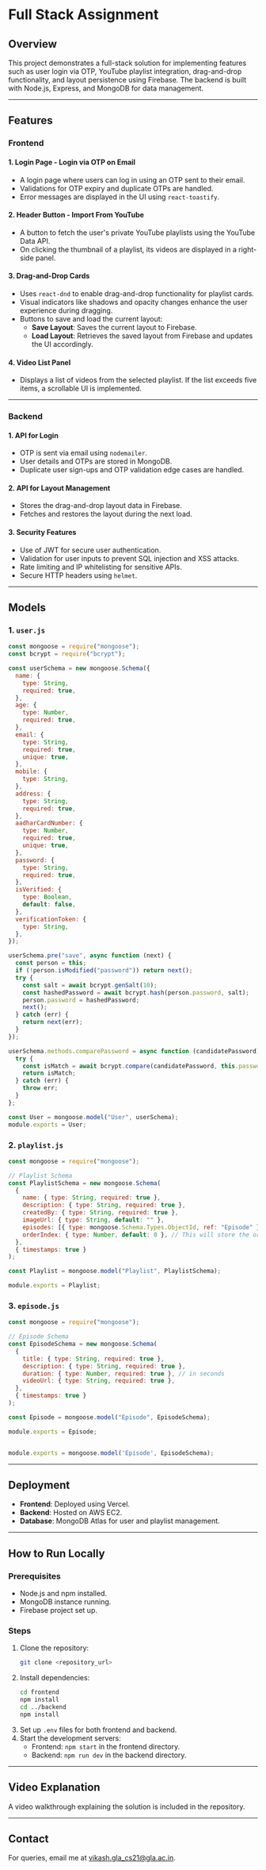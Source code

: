 # Full Stack Assignment

## Overview
This project demonstrates a full-stack solution for implementing features such as user login via OTP, YouTube playlist integration, drag-and-drop functionality, and layout persistence using Firebase. The backend is built with Node.js, Express, and MongoDB for data management.

---

## Features

### Frontend

#### 1. **Login Page - Login via OTP on Email**
- A login page where users can log in using an OTP sent to their email.
- Validations for OTP expiry and duplicate OTPs are handled.
- Error messages are displayed in the UI using `react-toastify`.

#### 2. **Header Button - Import From YouTube**
- A button to fetch the user's private YouTube playlists using the YouTube Data API.
- On clicking the thumbnail of a playlist, its videos are displayed in a right-side panel.

#### 3. **Drag-and-Drop Cards**
- Uses `react-dnd` to enable drag-and-drop functionality for playlist cards.
- Visual indicators like shadows and opacity changes enhance the user experience during dragging.
- Buttons to save and load the current layout:
  - **Save Layout**: Saves the current layout to Firebase.
  - **Load Layout**: Retrieves the saved layout from Firebase and updates the UI accordingly.

#### 4. **Video List Panel**
- Displays a list of videos from the selected playlist. If the list exceeds five items, a scrollable UI is implemented.

---

### Backend

#### 1. **API for Login**
- OTP is sent via email using `nodemailer`.
- User details and OTPs are stored in MongoDB.
- Duplicate user sign-ups and OTP validation edge cases are handled.

#### 2. **API for Layout Management**
- Stores the drag-and-drop layout data in Firebase.
- Fetches and restores the layout during the next load.

#### 3. **Security Features**
- Use of JWT for secure user authentication.
- Validation for user inputs to prevent SQL injection and XSS attacks.
- Rate limiting and IP whitelisting for sensitive APIs.
- Secure HTTP headers using `helmet`.

---

## Models

### 1. `user.js`
```javascript
const mongoose = require("mongoose");
const bcrypt = require("bcrypt");

const userSchema = new mongoose.Schema({
  name: {
    type: String,
    required: true,
  },
  age: {
    type: Number,
    required: true,
  },
  email: {
    type: String,
    required: true,
    unique: true,
  },
  mobile: {
    type: String,
  },
  address: {
    type: String,
    required: true,
  },
  aadharCardNumber: {
    type: Number,
    required: true,
    unique: true,
  },
  password: {
    type: String,
    required: true,
  },
  isVerified: {
    type: Boolean,
    default: false,
  },
  verificationToken: {
    type: String,
  },
});

userSchema.pre("save", async function (next) {
  const person = this;
  if (!person.isModified("password")) return next();
  try {
    const salt = await bcrypt.genSalt(10);
    const hashedPassword = await bcrypt.hash(person.password, salt);
    person.password = hashedPassword;
    next();
  } catch (err) {
    return next(err);
  }
});

userSchema.methods.comparePassword = async function (candidatePassword) {
  try {
    const isMatch = await bcrypt.compare(candidatePassword, this.password);
    return isMatch;
  } catch (err) {
    throw err;
  }
};

const User = mongoose.model("User", userSchema);
module.exports = User;

```

### 2. `playlist.js`
```javascript
const mongoose = require("mongoose");

// Playlist Schema
const PlaylistSchema = new mongoose.Schema(
  {
    name: { type: String, required: true },
    description: { type: String, required: true },
    createdBy: { type: String, required: true },
    imageUrl: { type: String, default: "" },
    episodes: [{ type: mongoose.Schema.Types.ObjectId, ref: "Episode" }],
    orderIndex: { type: Number, default: 0 }, // This will store the order
  },
  { timestamps: true }
);

const Playlist = mongoose.model("Playlist", PlaylistSchema);

module.exports = Playlist;

```

### 3. `episode.js`
```javascript
const mongoose = require("mongoose");

// Episode Schema
const EpisodeSchema = new mongoose.Schema(
  {
    title: { type: String, required: true },
    description: { type: String, required: true },
    duration: { type: Number, required: true }, // in seconds
    videoUrl: { type: String, required: true },
  },
  { timestamps: true }
);

const Episode = mongoose.model("Episode", EpisodeSchema);

module.exports = Episode;


module.exports = mongoose.model('Episode', EpisodeSchema);
```

---

## Deployment
- **Frontend**: Deployed using Vercel.
- **Backend**: Hosted on AWS EC2.
- **Database**: MongoDB Atlas for user and playlist management.

---

## How to Run Locally

### Prerequisites
- Node.js and npm installed.
- MongoDB instance running.
- Firebase project set up.

### Steps
1. Clone the repository:
   ```bash
   git clone <repository_url>
   ```
2. Install dependencies:
   ```bash
   cd frontend
   npm install
   cd ../backend
   npm install
   ```
3. Set up `.env` files for both frontend and backend.
4. Start the development servers:
   - Frontend: `npm start` in the frontend directory.
   - Backend: `npm run dev` in the backend directory.

---

## Video Explanation
A video walkthrough explaining the solution is included in the repository.

---

## Contact
For queries, email me at vikash.gla_cs21@gla.ac.in.
